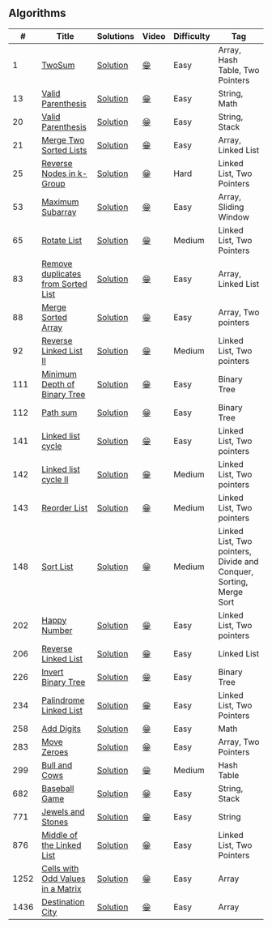 ## Algorithms

|  #  |      Title     |   Solutions   | Video  | Difficulty  | Tag
|-----|----------------|---------------|--------|-------------|-------------
|1|[TwoSum](https://leetcode.com/problems/two-sum/)|[Solution](_1.ts) | [:grin:]() |Easy|Array, Hash Table, Two Pointers|
|13|[Valid Parenthesis](https://leetcode.com/problems/roman-to-integer/)|[Solution](_13.ts) | [:grin:]() |Easy|String, Math|
|20|[Valid Parenthesis](https://leetcode.com/problems/valid-parentheses/)|[Solution](_20.ts) | [:grin:]() |Easy|String, Stack|
|21|[Merge Two Sorted Lists](https://leetcode.com/problems/merge-two-sorted-lists/)|[Solution](_21.ts) | [:grin:]() |Easy|Array, Linked List|
|25|[Reverse Nodes in k-Group](https://leetcode.com/problems/reverse-nodes-in-k-group/)|[Solution](_25.js) | [:grin:]() |Hard|Linked List, Two Pointers|
|53|[Maximum Subarray](https://leetcode.com/problems/maximum-subarray/)|[Solution](_53.ts) | [:grin:]() |Easy|Array, Sliding Window|
|65|[Rotate List](https://leetcode.com/problems/rotate-list/)|[Solution](_65.js) | [:grin:]() |Medium|Linked List, Two Pointers|
|83|[Remove duplicates from Sorted List](https://leetcode.com/problems/remove-duplicates-from-sorted-list/)|[Solution](_83.js) | [:grin:]() |Easy|Array, Linked List|
|88|[Merge Sorted Array](https://leetcode.com/problems/merge-sorted-array/)|[Solution](_88.ts) | [:grin:]() |Easy|Array, Two pointers|
|92|[Reverse Linked List II](https://leetcode.com/problems/reverse-linked-list-ii/)|[Solution](_92.js) | [:grin:]() |Medium|Linked List, Two pointers|
|111|[Minimum Depth of Binary Tree](https://leetcode.com/problems/minimum-depth-of-binary-tree/)|[Solution](_111.ts) | [:grin:]() |Easy|Binary Tree|
|112|[Path sum](https://leetcode.com/problems/path-sum/)|[Solution](_112.ts) | [:grin:]() |Easy|Binary Tree|
|141|[Linked list cycle](https://leetcode.com/problems/linked-list-cycle/)|[Solution](_141.js) | [:grin:]() |Easy|Linked List, Two pointers|
|142|[Linked list cycle II](https://leetcode.com/problems/linked-list-cycle-ii/)|[Solution](_142.js) | [:grin:]() |Medium|Linked List, Two pointers|
|143|[Reorder List](https://leetcode.com/problems/reorder-list/)|[Solution](_143.js) | [:grin:]() |Medium|Linked List, Two pointers|
|148|[Sort List](https://leetcode.com/problems/sort-list/)|[Solution](_148.js) | [:grin:]() |Medium|Linked List, Two pointers, Divide and Conquer, Sorting, Merge Sort|
|202|[Happy Number](https://leetcode.com/problems/happy-number/)|[Solution](_202.js) | [:grin:]() |Easy|Linked List, Two pointers|
|206|[Reverse Linked List](https://leetcode.com/problems/reverse-linked-list/)|[Solution](_206.js) | [:grin:]() |Easy|Linked List|
|226|[Invert Binary Tree](https://leetcode.com/problems/invert-binary-tree/)|[Solution](_226.ts) | [:grin:]() |Easy|Binary Tree|
|234|[Palindrome Linked List](https://leetcode.com/problems/palindrome-linked-list/)|[Solution](_234.js) | [:grin:]() |Easy|Linked List, Two Pointers|
|258|[Add Digits](https://leetcode.com/problems/add-digits/)|[Solution](_258.ts) | [:grin:]() |Easy|Math|
|283|[Move Zeroes](https://leetcode.com/problems/move-zeroes/)|[Solution](_283.js) | [:grin:]() |Easy|Array, Two Pointers|
|299|[Bull and Cows](https://leetcode.com/problems/bulls-and-cows/)|[Solution](_299.ts) | [:grin:]() |Medium|Hash Table|
|682|[Baseball Game](https://leetcode.com/problems/baseball-game/)|[Solution](_682.ts) | [:grin:]() |Easy|String, Stack|
|771|[Jewels and Stones](https://leetcode.com/problems/jewels-and-stones/)|[Solution](_771.ts) | [:grin:]() |Easy|String|
|876|[Middle of the Linked List](https://leetcode.com/problems/middle-of-the-linked-list/)|[Solution](_876.js) | [:grin:]() |Easy|Linked List, Two Pointers|
|1252|[Cells with Odd Values in a Matrix](https://leetcode.com/problems/cells-with-odd-values-in-a-matrix/)|[Solution](_1252.ts) | [:grin:]() |Easy|Array|
|1436|[Destination City](https://leetcode.com/problems/destination-city/)|[Solution](_1436.ts) | [:grin:]() |Easy|Array|
